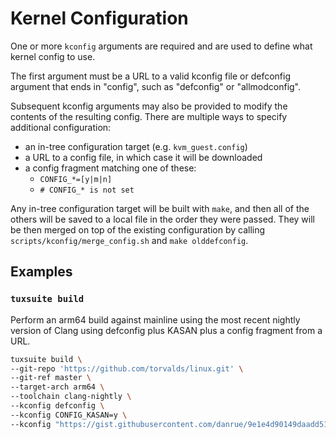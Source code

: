 # Kernel Configuration

One or more `kconfig` arguments are required and are used to define what kernel
config to use.

The first argument must be a URL to a valid kconfig file or defconfig argument
that ends in "config", such as "defconfig" or "allmodconfig".

Subsequent kconfig arguments may also be provided to modify the contents of the
resulting config. There are multiple ways to specify additional configuration:

- an in-tree configuration target (e.g. `kvm_guest.config`)
- a URL to a config file, in which case it will be downloaded
- a config fragment matching one of these:
   - `CONFIG_*=[y|m|n]`
   - `# CONFIG_* is not set`

Any in-tree configuration target will be built with `make`, and then all of the
others will be saved to a local file in the order they were passed. They will
be then merged on top of the existing configuration by calling
`scripts/kconfig/merge_config.sh` and `make olddefconfig`.

## Examples

### `tuxsuite build`

Perform an arm64 build against mainline using the most recent nightly version
of Clang using defconfig plus KASAN plus a config fragment from a URL.

```sh
tuxsuite build \
--git-repo 'https://github.com/torvalds/linux.git' \
--git-ref master \
--target-arch arm64 \
--toolchain clang-nightly \
--kconfig defconfig \
--kconfig CONFIG_KASAN=y \
--kconfig "https://gist.githubusercontent.com/danrue/9e1e4d90149daadd5199256cc18a0499/raw/752138764ec039e4593185bfff888250a3d7692f/gistfile1.txt"
```
